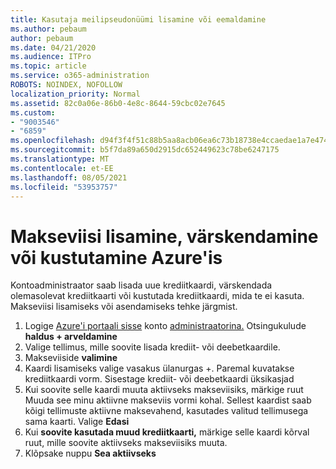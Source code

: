 ```yaml
---
title: Kasutaja meilipseudonüümi lisamine või eemaldamine
ms.author: pebaum
author: pebaum
ms.date: 04/21/2020
ms.audience: ITPro
ms.topic: article
ms.service: o365-administration
ROBOTS: NOINDEX, NOFOLLOW
localization_priority: Normal
ms.assetid: 82c0a06e-86b0-4e8c-8644-59cbc02e7645
ms.custom:
- "9003546"
- "6859"
ms.openlocfilehash: d94f3f4f51c88b5aa8acb06ea6c73b18738e4ccaedae1a7e47456f3b64ac4697
ms.sourcegitcommit: b5f7da89a650d2915dc652449623c78be6247175
ms.translationtype: MT
ms.contentlocale: et-EE
ms.lasthandoff: 08/05/2021
ms.locfileid: "53953757"
---
```

# <a name="add-update-or-delete-payment-method-in-azure"></a>Makseviisi lisamine, värskendamine või kustutamine Azure'is

Kontoadministraator saab lisada uue krediitkaardi, värskendada olemasolevat krediitkaarti või kustutada krediitkaardi, mida te ei kasuta. Makseviisi lisamiseks või asendamiseks tehke järgmist.

1. Logige [Azure'i portaali sisse](https://portal.azure.com/) konto [administraatorina.](https://docs.microsoft.com/azure/billing/billing-subscription-transfer?WT.mc_id=Portal-Microsoft_Azure_Support#whoisaa) Otsingukulude **haldus + arveldamine**
2. Valige tellimus, mille soovite lisada krediit- või deebetkaardile.
3. Makseviiside **valimine**
4. Kaardi lisamiseks valige vasakus ülanurgas +. Paremal kuvatakse krediitkaardi vorm. Sisestage krediit- või deebetkaardi üksikasjad
5. Kui soovite selle kaardi muuta aktiivseks makseviisiks, märkige ruut Muuda see minu aktiivne makseviis vormi kohal. Sellest kaardist saab kõigi tellimuste aktiivne maksevahend, kasutades valitud tellimusega sama kaarti. Valige **Edasi**
6. Kui **soovite kasutada muud krediitkaarti,** märkige selle kaardi kõrval ruut, mille soovite aktiivseks makseviisiks muuta.
7. Klõpsake nuppu **Sea aktiivseks**
